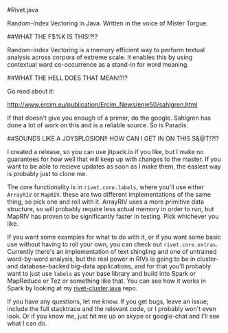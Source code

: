 #Rivet.java

Random-Index Vectoring in Java. Written in the voice of Mister Torgue.

##WHAT THE F$%K IS THIS!?!?

Random-Index Vectoring is a memory efficient way to perform textual analysis across corpora of extreme scale. It enables this by using contextual word co-occurrence as a stand-in for word meaning.

##WHAT THE HELL DOES THAT MEAN!?!?

Go read about it:

http://www.ercim.eu/publication/Ercim_News/enw50/sahlgren.html

If that doesn't give you enough of a primer, do the google. Sahlgren has done a lot of work on this and is a reliable source. So is Paradis.

##SOUNDS LIKE A JOYSPLOSION!! HOW CAN I GET IN ON THIS S&@T!?!?

I created a release, so you can use jitpack.io if you like, but I make no guarantees for how well that will keep up with changes to the master. If you want to be able to recieve updates as soon as I make them, the easiest way is probably just to clone me.

The core functionality is in `rivet.core.labels`, where you'll use either `ArrayRIV` or `MapRIV`. these are two different implementations of the same thing, so pick one and roll with it. ArrayRIV uses a more primitive data structure, so will probably require less actual memory in order to run, but MapRIV has proven to be significantly faster in testing. Pick whichever you like.

If you want some examples for what to do with it, or if you want some basic use without having to roll your own, you can check out `rivet.core.extras`. Currently there's an implementation of text shingling and one of untrained word-by-word analysis, but the real power in RIVs is going to be in cluster- and database-backed big-data applications, and for that you'll probably want to just use `labels` as your base library and build into Spark or MapReduce or Tez or something like that. You can see how it works in Spark by looking at my [rivet-cluster.java](https://github.com/DruidGreeneyes/rivet-cluster.java) repo.

If you have any questions, let me know. If you get bugs, leave an issue; include the full stacktrace and the relevant code, or I probably won't even look. Or if you know me, just hit me up on skype or google-chat and I'll see what I can do.
